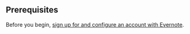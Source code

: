 ## Prerequisites

Before you begin, [sign up for and configure an account with Evernote](https://evernote.com/).
